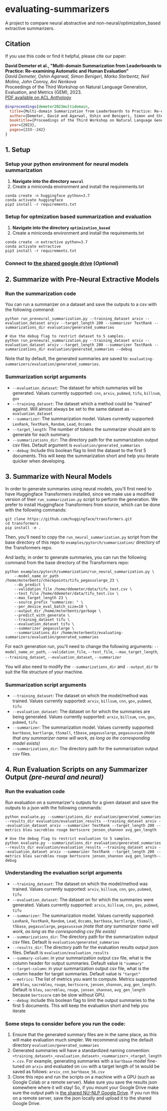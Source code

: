 # evaluating-summarizers

A project to compare neural abstractive and non-neural/optimization_based extractive summarizers.

## Citation
If you use this code or find it helpful, please cite our paper:

**David Demeter et al., "Multi-domain Summarization from Leaderboards to Practice: Re-examining Automatic and Human Evaluation"**  
*David Demeter, Oshin Agarwal, Simon Benigeri, Marko Sterbentz, Neil Molino, John Conroy, Ani Nenkova*  
Proceedings of the Third Workshop on Natural Language Generation, Evaluation, and Metrics (GEM), 2023.  
[PDF available on ACL Anthology](https://aclanthology.org/2023.gem-1.20/)

```bibtex
@inproceedings{demeter2023multidomain,
  title={Multi-domain Summarization from Leaderboards to Practice: Re-examining Automatic and Human Evaluation},
  author={Demeter, David and Agarwal, Oshin and Benigeri, Simon and Sterbentz, Marko and Molino, Neil and Conroy, John and Nenkova, Ani},
  booktitle={Proceedings of the Third Workshop on Natural Language Generation, Evaluation, and Metrics (GEM)},
  year={2023},
  pages={233--242}
}
```

## 1. Setup

###  Setup your python environment for neural models summarization
1. **Navigate into the directory `neural`**
2. Create a miniconda environment and install the requirements.txt
```
conda create -n huggingface python=3.7
conda activate huggingface
pip3 install -r requirements.txt
```

###  Setup for optmization based summarization and evaluation
1. **Navigate into the directory `optimization_based`**
2. Create a miniconda environment and install the requirements.txt

```
conda create -n extractive python=3.7
conda activate extractive
pip3 install -r requirements.txt
```

###  Connect to [the shared google drive](https://drive.google.com/drive/folders/1DEPi12LsAozAQeNym5UVVj3i_6_AL5_X?usp=sharing) (*Optional*)

## 2. Summarize with Pre-Neural Extractive Models

### Run the summarization code
You can run a summarizer on a dataset and save the outputs to a csv with the following command:
```python3
python run_preneural_summarization.py --training_dataset arxiv --evaluation_dataset arxiv --target_length 200 --summarizer TextRank --summarizations_dir evaluation/generated_summaries

# Use the debug flag to restrict dataset to 5 samples.
python run_preneural_summarization.py --training_dataset arxiv --evaluation_dataset arxiv --target_length 200 --summarizer TextRank --summarizations_dir evaluation/generated_summaries --debug
```
Note that by default, the generated summaries are saved to: `evaluating-summarizers/evaluation/generated_summaries`.

### Summarization script arguments

* `--evaluation_dataset`: The dataset for which summaries will be generated. Values currently supported: `cnn`, `arxiv`, `pubmed`, `tifu`, `billsum`, `gov`
* `--training_dataset`: The dataset which a method could be "trained" against. Will almost always be set to the same dataset as `--evaluation_dataset`
* `--summarizer`: The summarization model. Values currently supported: `LexRank`, `TextRank`, `Random`, `Lead`, `Occams`
* `--target_length`: The number of tokens the summarizer should aim to generate for each summary.
* `--summarizations_dir`: The directory path for the summarization output csv files. Default argument is `evaluation/generated_summaries`
* `--debug`: Include this boolean flag to limit the dataset to the first 5 documents. This will keep the summarization short and help you iterate quicker when developing.

## 3. Summarize with Neural Models

In order to generate summaries using neural models, you'll first need to have Huggingface Transformers installed, since we make use a modified version of their `run_summarization.py` script to perform the generation.
We prefer to install Huggingface Transformers from source, which can be done with the following commands:

```commandline
git clone https://github.com/huggingface/transformers.git
cd transformers
pip install -e .
```

Then, you'll need to copy the `run_neural_summarization.py` script from the base directory of this repo to `examples/pytorch/summarization/` directory of the Transformers repo.

And lastly, in order to generate summaries, you can run the following command from the base directory of the Transformers repo:

```commandline
python examples/pytorch/summarization/run_neural_summarization.py \
    --model_name_or_path /home/msterbentz/checkpoints/tifu_pegasuslarge_23 \
    --do_predict \
    --validation_file /home/ddemeter/data/tifu_test.csv \
    --test_file /home/ddemeter/data/tifu_test.csv \
    --max_target_length 23 \
    --source_prefix "summarize: " \
    --per_device_eval_batch_size=10 \
    --output_dir /home/msterbentz/garbage \
    --predict_with_generate \
    --training_dataset tifu \
    --evaluation_dataset tifu \
    --summarizer pegasuslarge \
    --summarizations_dir /home/msterbentz/evaluating-summarizers/evaluation/generated_summaries
```

For each generation run, you'll need to change the following arguments: `--model_name_or_path`, `--validation_file`, `--test_file`, `--max_target_length`, `--training_dataset`, `--evaluation_dataset`, `--summarizer`

You will also need to modify the `--summarizations_dir` and `--output_dir` to suit the file structure of your machine. 

### Summarization script arguments

* `--training_dataset`: The dataset on which the model/method was trained. Values currently supported: `arxiv`, `billsum`, `cnn`, `gov`, `pubmed`, `tifu` 
* `--evaluation_dataset`: The dataset on for which the summaries are being generated. Values currently supported: `arxiv`, `billsum`, `cnn`, `gov`, `pubmed`, `tifu`
* `--summarizer`: The summarization model. Values currently supported: `bartbase`, `bartlarge`, `t5small`, `t5base`, `pegasuslarge`, `pegasusxsum` *(note that any summarizer name will work, as long as the corresponding model exists)*
* `--summarizations_dir`: The directory path for the summarization output csv files.

## 4. Run Evaluation Scripts on any Summarizer Output *(pre-neural and neural)*
### Run the evaluation code
Run evaluation on a summarizer's outputs for a given dataset and save the outputs to a json with the following commands:  
```python3
python evaluate.py --summarizations_dir evaluation/generated_summaries --results_dir evaluation/evaluation_results --training_dataset arxiv --evaluation_dataset arxiv --summarizer TextRank --target_length 200 --metrics bleu sacrebleu rouge bertscore jensen_shannon avg_gen_length

# Use the debug flag to restrict evaluation to 5 samples.
python evaluate.py --summarizations_dir evaluation/generated_summaries --results_dir evaluation/evaluation_results --training_dataset arxiv --evaluation_dataset arxiv --summarizer TextRank --target_length 200 --metrics bleu sacrebleu rouge bertscore jensen_shannon avg_gen_length--debug
```

### Understanding the evaluation script arguments

* `--training_dataset`: The dataset on which the model/method was trained. Values currently supported: `arxiv`, `billsum`, `cnn`, `gov`, `pubmed`, `tifu` 
* `--evaluation_dataset`: The dataset on for which the summaries were generated. Values currently supported: `arxiv`, `billsum`, `cnn`, `gov`, `pubmed`, `tifu`
* `--summarizer`: The summarization model. Values currently supported: `LexRank`, `TextRank`, `Random`, `Lead`, `Occams`, `bartbase`, `bartlarge`, `t5small`, `t5base`, `pegasuslarge`, `pegasusxsum` *(note that any summarizer name will work, as long as the corresponding csv file exists)*
* `--summarizations_dir`: The directory path for the summarization output csv files. Default is `evaluation/generated_summaries`
* `--results_dir`: The directory path for the evaluation results output json files. Default is `evaluation/evaluation_results`
* `--summary-column`: in your summarization output csv file, what is the column header for output summaries. Default value is `"summary"`
* `--target-column`: in your summarization output csv file, what is the column header for target summaries. Default value is `"target"`  
* `--metrics`: The list of metrics you want to compute. Metrics supported are `bleu`, `sacrebleu`, `rouge`, `bertscore`, `jensen_shannon`, `avg_gen_length`. Default is `bleu`, `sacrebleu`, `rouge`, `jensen_shannon`, `avg_gen_length` because `bertscore` can be slow without GPU.
* `--debug`: include this boolean flag to limit the output summaries to the first 5 documents. This will keep the evaluation short and help you iterate 


### Some steps to consider before you run the code:
1. Ensure that the generated summary files are in the same place, as this will make evaluation much simpler. We recommend using the default directory `evaluation/generated_summaries`
2. Generated summaries will have a standardized naming convention: `<training_dataset>_<evaluation_dataset>_<summarizer>_<target_length>.csv`. For example, generating summaries with a `bartbase` model fine-tuned on `arxiv` and evaluated on `cnn` with a target length of `56` would be saved as follows: `arxiv_cnn_bartbase_56.csv`
3. Clone this repo and run the scripts on a machine with a GPU (such as Google Colab or a remote server). Make sure you save the results json somewhere where it will stay! So, if you mount your Google Drive make sure the output path is [the shared NU-NLP Google Drive](https://drive.google.com/drive/folders/1DEPi12LsAozAQeNym5UVVj3i_6_AL5_X). If you run this on a remote server, save the json locally and upload it to the shared Google Drive.
